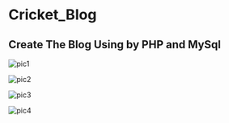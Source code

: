 # Cricket_Blog
## Create The Blog Using by PHP and MySql

![pic1](https://user-images.githubusercontent.com/24476948/39115061-9d32444c-46d8-11e8-9f7b-36dffbd8cfd6.PNG)

![pic2](https://user-images.githubusercontent.com/24476948/39115092-b0300d54-46d8-11e8-8a22-0e1f0d308a82.PNG)

![pic3](https://user-images.githubusercontent.com/24476948/39115130-c450fd66-46d8-11e8-9e7f-f438eadb2e6c.PNG)

![pic4](https://user-images.githubusercontent.com/24476948/39115459-9e295ae2-46d9-11e8-8580-0388f0e35eae.PNG)







